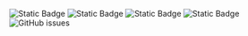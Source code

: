 ![Static Badge](https://img.shields.io/badge/blacklists-60-000000) ![Static Badge](https://img.shields.io/badge/blacklisted-3067337-cc0000) ![Static Badge](https://img.shields.io/badge/whitelisted-2243-00CC00) ![Static Badge](https://img.shields.io/badge/streaming_blacklist-28107-000000) ![GitHub issues](https://img.shields.io/github/issues/fabriziosalmi/blacklists)
